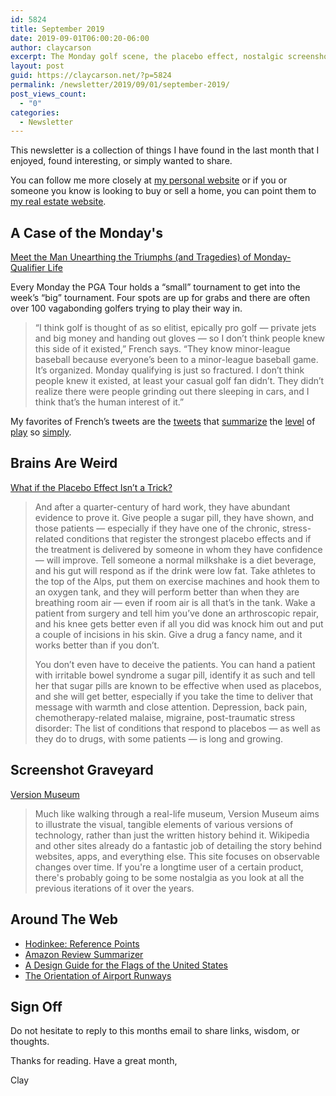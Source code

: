 ```yaml
---
id: 5824
title: September 2019
date: 2019-09-01T06:00:20-06:00
author: claycarson
excerpt: The Monday golf scene, the placebo effect, nostalgic screenshots, be a better Amazon shopper, state flags, and the direction of every airport runway in the U.S.
layout: post
guid: https://claycarson.net/?p=5824
permalink: /newsletter/2019/09/01/september-2019/
post_views_count:
  - "0"
categories:
  - Newsletter
---
```

<p>This newsletter is a collection of things I have found in the last month that I enjoyed, found interesting, or simply wanted to share.</p>
<p>You can follow me more closely at <a href="http://claycarson.net" title="Personal Website">my personal website</a> or if you or someone you know is looking to buy or sell a home, you can point them to <a href="http://claycarson.com" title="Business Website ">my real estate website</a>.</p>
<h2>A Case of the Monday's</h2>
<p><a href="https://www.golf.com/news/features/2019/08/14/ryan-french-unearthing-triumphs-tragedies-monday-qualifier-life/" title="Meet the man unearthing the triumphs (and tragedies) of Monday-qualifier life">Meet the Man Unearthing the Triumphs (and Tragedies) of Monday-Qualifier Life</a></p>
<p>Every Monday the PGA Tour holds a “small” tournament to get into the week’s “big” tournament. Four spots are up for grabs and there are often over 100 vagabonding golfers trying to play their way in.</p>
<blockquote>
<p>“I think golf is thought of as so elitist, epically pro golf — private jets and big money and handing out gloves — so I don’t think people knew this side of it existed,” French says. “They know minor-league baseball because everyone’s been to a minor-league baseball game. It’s organized. Monday qualifying is just so fractured. I don’t think people knew it existed, at least your casual golf fan didn’t. They didn’t realize there were people grinding out there sleeping in cars, and I think that’s the human interest of it.”</p>
</blockquote>
<p>My favorites of French’s tweets are the <a href="https://twitter.com/acaseofthegolf1/status/1163104881454014466">tweets</a> that <a href="https://twitter.com/acaseofthegolf1/status/1152708850048471041">summarize</a> the <a href="https://twitter.com/acaseofthegolf1/status/1157062316871114752">level</a> of <a href="https://twitter.com/acaseofthegolf1/status/1162323389069111297">play</a> so <a href="https://twitter.com/acaseofthegolf1/status/1162417675894759424">simply</a>.</p>
<h2>Brains Are Weird</h2>
<p><a href="https://www.nytimes.com/2018/11/07/magazine/placebo-effect-medicine.html" title="What if the Placebo Effect Isn’t a Trick?">What if the Placebo Effect Isn’t a Trick?</a></p>
<blockquote>
<p>And after a quarter-century of hard work, they have abundant evidence to prove it. Give people a sugar pill, they have shown, and those patients — especially if they have one of the chronic, stress-related conditions that register the strongest placebo effects and if the treatment is delivered by someone in whom they have confidence — will improve. Tell someone a normal milkshake is a diet beverage, and his gut will respond as if the drink were low fat. Take athletes to the top of the Alps, put them on exercise machines and hook them to an oxygen tank, and they will perform better than when they are breathing room air — even if room air is all that’s in the tank. Wake a patient from surgery and tell him you’ve done an arthroscopic repair, and his knee gets better even if all you did was knock him out and put a couple of incisions in his skin. Give a drug a fancy name, and it works better than if you don’t.</p>
<p>You don’t even have to deceive the patients. You can hand a patient with irritable bowel syndrome a sugar pill, identify it as such and tell her that sugar pills are known to be effective when used as placebos, and she will get better, especially if you take the time to deliver that message with warmth and close attention. Depression, back pain, chemotherapy-related malaise, migraine, post-traumatic stress disorder: The list of conditions that respond to placebos — as well as they do to drugs, with some patients — is long and growing.</p>
</blockquote>
<h2>Screenshot Graveyard</h2>
<p><a href="https://www.versionmuseum.com">Version Museum</a></p>
<blockquote>
<p>Much like walking through a real-life museum, Version Museum aims to illustrate the visual, tangible elements of various versions of technology, rather than just the written history behind it. Wikipedia and other sites already do a fantastic job of detailing the story behind websites, apps, and everything else. This site focuses on observable changes over time. If you're a longtime user of a certain product, there's probably going to be some nostalgia as you look at all the previous iterations of it over the years.</p>
</blockquote>
<h2>Around The Web</h2>
<ul>
<li><a href="https://www.hodinkee.com/packages/reference-points" title="Hodinkee: Reference Points">Hodinkee: Reference Points</a></li>
<li><a href="https://thereviewindex.com/us">Amazon Review Summarizer</a></li>
<li><a href="https://usflags.design" title="A design guide for the flags of the United States">A Design Guide for the Flags of the United States</a></li>
<li><a href="https://trailsofwind.figures.cc" title="The Orientation of Airport Runways">The Orientation of Airport Runways</a></li>
</ul>
<h2>Sign Off</h2>
<p>Do not hesitate to reply to this months email to share links, wisdom, or thoughts.</p>
<p>Thanks for reading. Have a great month,</p>
<p>Clay</p>